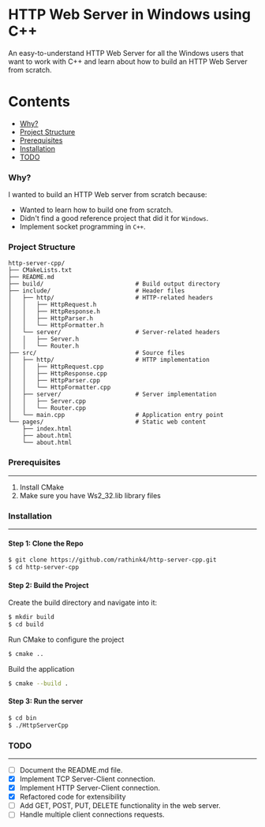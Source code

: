 # HTTP Web Server in Windows using C++

An easy-to-understand HTTP Web Server for all the Windows users that want to work with C++ and learn about how to build an HTTP Web Server from scratch.


# Contents

- [Why?](#why)
- [Project Structure](#project-structure)
- [Prerequisites](#prerequisites)
- [Installation](#installation)
  <!-- - [Method 1: <a href="https://pypi.org/project/shallow-backup/" rel="nofollow">pipx</a>](#method-1-pipx)
  - [Method 2: Install From Source](#method-2-install-from-source) -->
- [TODO](#todo)
<!-- - [Usage](#usage)
- [Output Structure](#output-structure) -->

### Why?

I wanted to build an HTTP Web server from scratch because:

- Wanted to learn how to build one from scratch.
- Didn't find a good reference project that did it for `Windows`.
- Implement socket programming in `C++`.


### Project Structure
```shell
http-server-cpp/
├── CMakeLists.txt
├── README.md
├── build/                          # Build output directory
├── include/                        # Header files
│   ├── http/                       # HTTP-related headers
│   │   ├── HttpRequest.h
│   │   ├── HttpResponse.h
│   │   ├── HttpParser.h
│   │   └── HttpFormatter.h
│   └── server/                     # Server-related headers
│   │   ├── Server.h
│   │   └── Router.h
├── src/                            # Source files
│   ├── http/                       # HTTP implementation
│   │   ├── HttpRequest.cpp
│   │   ├── HttpResponse.cpp
│   │   ├── HttpParser.cpp
│   │   └── HttpFormatter.cpp
│   ├── server/                     # Server implementation
│   │   ├── Server.cpp
│   │   └── Router.cpp
│   └── main.cpp                    # Application entry point
└── pages/                          # Static web content
    ├── index.html
    ├── about.html
    └── about.html
```

### Prerequisites

---

1. Install CMake
2. Make sure you have Ws2_32.lib library files



### Installation

---

#### Step 1: Clone the Repo

```bash
$ git clone https://github.com/rathink4/http-server-cpp.git
$ cd http-server-cpp

```

#### Step 2: Build the Project

Create the build directory and navigate into it:

```bash
$ mkdir build
$ cd build

```

Run CMake to configure the project

```bash
$ cmake ..

```

Build the application

```bash
$ cmake --build .

```

#### Step 3: Run the server

```bash
$ cd bin
$ ./HttpServerCpp

```

### TODO

---

- [ ] Document the README.md file.
- [x] Implement TCP Server-Client connection.
- [x] Implement HTTP Server-Client connection.
- [x] Refactored code for extensibility
- [ ] Add GET, POST, PUT, DELETE functionality in the web server.
- [ ] Handle multiple client connections requests.

<!-- ### Usage

---

- To start the interactive program, run `$ shallow-backup`.
- To backup your dotfiles, run `$ shallow-backup --backup-dots`.

`shallow-backup` was built with scripting in mind. Every feature that's supported in the interactive program is supported with command line arguments.

```shell
Usage: shallow-backup [OPTIONS]

  Easily back up installed packages, dotfiles, and more.
  You can edit which files are backed up in ~/.shallow-backup.

  Written by Aaron Lichtman (@alichtman).

Options:

  --add-dot TEXT               Add a dotfile or dotfolder to config by path.
  --backup-all                 Full back up.
  --backup-configs             Back up app config files.
  --backup-dots                Back up dotfiles.
  --backup-fonts               Back up installed fonts.
  --backup-packages            Back up package libraries.
  --delete-config              Delete config file.
  --destroy-backup             Delete backup directory.
  --dry-run                    Don't backup or reinstall any files, just give
                               verbose output.

  --new-path TEXT              Input a new back up directory path.
  --no-new-backup-path-prompt  Skip setting new back up directory path prompt.
  --no-splash                  Don't display splash screen.
  --reinstall-all              Full reinstallation.
  --reinstall-configs          Reinstall configs.
  --reinstall-dots             Reinstall dotfiles and dotfolders.
  --reinstall-fonts            Reinstall fonts.
  --reinstall-packages         Reinstall packages.
  --remote TEXT                Set remote URL for the git repo.

  --edit                       Open config file in $EDITOR.
  -v, --version                Display version and author info.
  -h, -help, --help            Show this message and exit.
``` -->


<!-- ### Output Structure

---

```shell
shallow_backup/
├── configs
│   ├── plist
│   │   └── com.apple.Terminal.plist
│   ├── sublime_2
│   │   └── ...
│   └── sublime_3
│       └── ...
├── dotfiles
│   ├── .bash_profile
│   ├── .bashrc
│   ├── .gitconfig
│   ├── .pypirc
│   ├── ...
│   ├── shallow-backup.json
│   ├── .ssh/
│   │   └── known_hosts
│   ├── .vim/
│   └── .zshrc
├── fonts
│   ├── AllerDisplay.ttf
│   ├── Aller_Bd.ttf
│   ├── ...
│   ├── Ubuntu Mono derivative Powerline Italic.ttf
│   └── Ubuntu Mono derivative Powerline.ttf
└── packages
    ├── brew-cask_list.txt
    ├── brew_list.txt
    ├── cargo_list.txt
    ├── gem_list.txt
    ├── installed_apps_list.txt
    ├── npm_list.txt
    ├── macports_list.txt
    ├── pip_list.txt
    └── sublime3_list.txt
``` -->